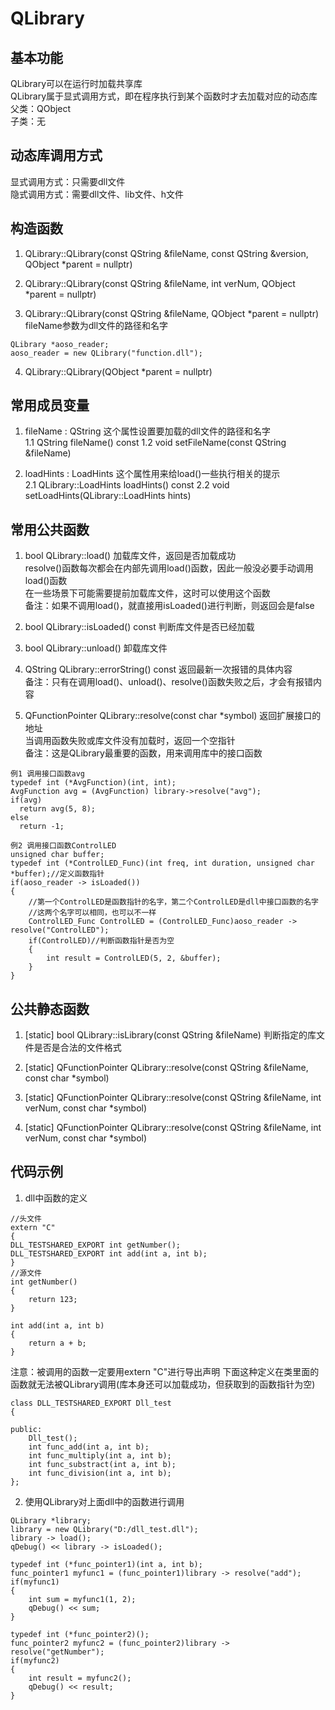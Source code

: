 # QLibrary

## 基本功能
QLibrary可以在运行时加载共享库  
QLibrary属于显式调用方式，即在程序执行到某个函数时才去加载对应的动态库  
父类：QObject  
子类：无  


## 动态库调用方式
显式调用方式：只需要dll文件  
隐式调用方式：需要dll文件、lib文件、h文件  


## 构造函数
1. QLibrary::QLibrary(const QString &fileName, const QString &version, QObject \*parent = nullptr)

2. QLibrary::QLibrary(const QString &fileName, int verNum, QObject \*parent = nullptr)

3. QLibrary::QLibrary(const QString &fileName, QObject \*parent = nullptr)
fileName参数为dll文件的路径和名字  
```
QLibrary *aoso_reader;
aoso_reader = new QLibrary("function.dll");
```

4. QLibrary::QLibrary(QObject \*parent = nullptr)


## 常用成员变量
1. fileName : QString
这个属性设置要加载的dll文件的路径和名字  
1.1 QString fileName() const
1.2 void setFileName(const QString &fileName)

2. loadHints : LoadHints
这个属性用来给load()一些执行相关的提示  
2.1 QLibrary::LoadHints loadHints() const
2.2 void setLoadHints(QLibrary::LoadHints hints)


## 常用公共函数
1. bool QLibrary::load()
加载库文件，返回是否加载成功  
resolve()函数每次都会在内部先调用load()函数，因此一般没必要手动调用load()函数  
在一些场景下可能需要提前加载库文件，这时可以使用这个函数  
备注：如果不调用load()，就直接用isLoaded()进行判断，则返回会是false  

2. bool QLibrary::isLoaded() const
判断库文件是否已经加载  

3. bool QLibrary::unload()
卸载库文件  

4. QString QLibrary::errorString() const
返回最新一次报错的具体内容  
备注：只有在调用load()、unload()、resolve()函数失败之后，才会有报错内容

5. QFunctionPointer QLibrary::resolve(const char \*symbol)
返回扩展接口的地址  
当调用函数失败或库文件没有加载时，返回一个空指针  
备注：这是QLibrary最重要的函数，用来调用库中的接口函数  
```
例1 调用接口函数avg
typedef int (*AvgFunction)(int, int);
AvgFunction avg = (AvgFunction) library->resolve("avg");
if(avg)
  return avg(5, 8);
else
  return -1;
```
```
例2 调用接口函数ControlLED
unsigned char buffer;
typedef int (*ControlLED_Func)(int freq, int duration, unsigned char *buffer);//定义函数指针
if(aoso_reader -> isLoaded())
{
	//第一个ControlLED是函数指针的名字，第二个ControlLED是dll中接口函数的名字
	//这两个名字可以相同，也可以不一样
    ControlLED_Func ControlLED = (ControlLED_Func)aoso_reader -> resolve("ControlLED");
    if(ControlLED)//判断函数指针是否为空
    {
        int result = ControlLED(5, 2, &buffer);
    }
}
```


## 公共静态函数
1. [static] bool QLibrary::isLibrary(const QString &fileName)
判断指定的库文件是否是合法的文件格式  

2. [static] QFunctionPointer QLibrary::resolve(const QString &fileName, const char \*symbol)

3. [static] QFunctionPointer QLibrary::resolve(const QString &fileName, int verNum, const char \*symbol)

4. [static] QFunctionPointer QLibrary::resolve(const QString &fileName, int verNum, const char \*symbol)


## 代码示例
1. dll中函数的定义
```
//头文件
extern "C"
{
DLL_TESTSHARED_EXPORT int getNumber();
DLL_TESTSHARED_EXPORT int add(int a, int b);
}
//源文件
int getNumber()
{
    return 123;
}

int add(int a, int b)
{
    return a + b;
}
```
注意：被调用的函数一定要用extern "C"进行导出声明
下面这种定义在类里面的函数就无法被QLibrary调用(库本身还可以加载成功，但获取到的函数指针为空)
```
class DLL_TESTSHARED_EXPORT Dll_test
{

public:
    Dll_test();
    int func_add(int a, int b);
    int func_multiply(int a, int b);
    int func_substract(int a, int b);
    int func_division(int a, int b);
};
```
2. 使用QLibrary对上面dll中的函数进行调用
```
QLibrary *library;
library = new QLibrary("D:/dll_test.dll");
library -> load();
qDebug() << library -> isLoaded();

typedef int (*func_pointer1)(int a, int b);
func_pointer1 myfunc1 = (func_pointer1)library -> resolve("add");
if(myfunc1)
{
    int sum = myfunc1(1, 2);
    qDebug() << sum;
}

typedef int (*func_pointer2)();
func_pointer2 myfunc2 = (func_pointer2)library -> resolve("getNumber");
if(myfunc2)
{
    int result = myfunc2();
    qDebug() << result;
}
```